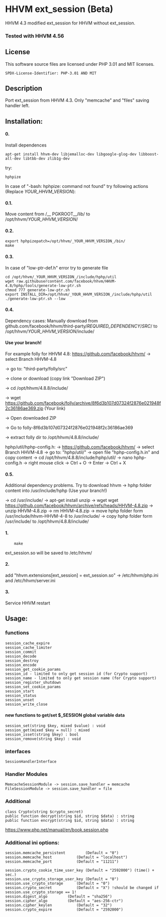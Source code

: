 # HHVM ext_session (Beta)
HHVM 4.3 modified ext_session for HHVM without ext_session.

### Tested with HHVM 4.56

## License

This software source files are licensed under PHP 3.01 and MIT licenses.

`SPDX-License-Identifier: PHP-3.01 AND MIT`

## Description
Port ext_session from HHVM 4.3. Only "memcache" and "files" saving handler left.

## Installation:

#### 0.
Install dependences
```shell
apt-get install hhvm-dev libjemalloc-dev libgoogle-glog-dev libboost-all-dev libtbb-dev zlib1g-dev
```

try:
```shell
hphpize
```

In case of "-bash: hphpize: command not found" try following actions (Replace _YOUR_HHVM_VERSION_):

#### 0.1.
Move content from /__ PGKROOT__/lib/ to /opt/hhvm/_YOUR_HHVM_VERSION_/

#### 0.2.
```shell
export hphpizepatch=/opt/hhvm/_YOUR_HHVM_VERSION_/bin/
make
```

#### 0.3.
In case of "low-ptr-def.h" error try to generate file

```shell
cd /opt/hhvm/_YOUR_HHVM_VERSION_/include/hphp/util
wget raw.githubusercontent.com/facebook/hhvm/HHVM-4.8/hphp/tools/generate-low-ptr.sh
chmod 777 generate-low-ptr.sh
export INSTALL_DIR=/opt/hhvm/_YOUR_HHVM_VERSION_/include/hphp/util
./generate-low-ptr.sh --low
```

#### 0.4.
Dependency cases:
Manually download from github.com/facebook/hhvm/third-party/_REQUIRED_DEPENDENCY_/_SRC_/ 
to 
/opt/hhvm/_YOUR_HHVM_VERSION_/include/

#### Use your branch!

For example folly for HHVM 4.8:
https://github.com/facebook/hhvm/
-> select Branch HHVM-4.8

-> go to: "third-party/folly/src"

-> clone or download (copy link "Download ZIP")

-> cd /opt/hhvm/4.8.8/include/

-> wget https://github.com/facebook/folly/archive/8f6d3b107d07324f2876e021948f2c36186ae369.zip (Your link)

-> Open downloaded ZIP

-> Go to folly-8f6d3b107d07324f2876e021948f2c36186ae369

-> extract folly dir to /opt/hhvm/4.8.8/include/

hphp/util/hphp-config.h:
-> https://github.com/facebook/hhvm/
-> select Branch HHVM-4.8
-> go to: "hphp/util/"
-> open file "hphp-config.h.in" and copy content
-> cd /opt/hhvm/4.8.8/include/hphp/util/
-> nano hphp-config.h
-> right mouse click
-> Ctrl + O -> Enter -> Ctrl + X


#### 0.5.
Additional dependency problems.
Try to download hhvm -> hphp folder content into /usr/include/hphp (Use your branch!)

-> cd /usr/include/
-> apt-get install unzip
-> wget wget https://github.com/facebook/hhvm/archive/refs/heads/HHVM-4.8.zip
-> unzip HHVM-4.8.zip
-> rm HHVM-4.8.zip
-> move hphp folder form /usr/include/hhvm-HHVM-4-8 to /usr/include/
-> copy hphp folder form /usr/include/ to /opt/hhvm/4.8.8/include/

#### 1. 
```shell
	make
```
	
ext_session.so will be saved to /etc/hhvm/

#### 2.
add "hhvm.extensions[ext_session] = ext_session.so" -> /etc/hhvm/php.ini and /etc/hhvm/server.ini

#### 3.
Service HHVM restart


## Usage:

### functions
```
session_cache_expire
session_cache_limiter
session_commit
session_decode
session_destroy
session_encode
session_get_cookie_params
session_id - limited to only get session id (for Crypto support)
session_name - limited to only get session name (for Crypto support)
session_register_shutdown
session_set_cookie_params
session_start
session_status
session_unset
session_write_close
```

#### new functions to get/set $_SESSION global variable data
```
session_set(string $key, mixed $value) : void
session_get(mixed $key = null) : mixed
session_isset(string $key) : bool
session_remove(string $key) : void
```

### interfaces
```
SessionHandlerInterface
```

### Handler Modules
```
MemcacheSessionModule -> session.save_handler = memcache
FileSessionModule -> session.save_handler = file
```

### Additional
```
class Crypto(string $crypto_secret)
public function decrypt(string $id, string $data) : string
public function encrypt(string $id, string $data) : string
```

https://www.php.net/manual/en/book.session.php

### Additional ini options:
```
session.memcache_persistent 		(Default = "0")
session.memcache_host 			(Default = "localhost")
session.memcache_port 			(Default = "11211")

session.crypto_cookie_time_user_key	(Default = "2592000") (time() + sec.)
session.use_crypto_storage_user_key	(Default = "0")
session.use_crypto_storage		(Default = "0")
session.crypto_secret			(Default = "X") !should be changed if session.use_crypto_storage == 1!
session.digest_algo			(Default = "sha256")
session.cipher_algo			(Default = "aes-256-ctr")
session.cipher_keylen			(Default = "32")
session.crypto_expire			(Default = "2592000")
```

